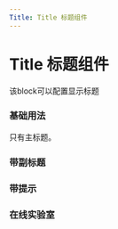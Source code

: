 ```yaml
---
Title: Title 标题组件
---
```

# Title 标题组件

该block可以配置显示标题

### 基础用法

只有主标题。
<ClientOnly>
<block-title-demo blockName="defaultTitle" onlineDemo="https://codepen.io/w3cmark/pen/pozZxKY"/>
</ClientOnly>

### 带副标题

<ClientOnly>
<block-title-demo blockName="subTitle" onlineDemo="https://codepen.io/w3cmark/pen/abojRjv"/>
</ClientOnly>

### 带提示

<ClientOnly>
<block-title-demo blockName="suffixInfoTitle" onlineDemo="https://codepen.io/w3cmark/pen/zYYwOLa"/>
</ClientOnly>

### 在线实验室

<ClientOnly>
<ams-config name="title" type="block"/>
</ClientOnly>

